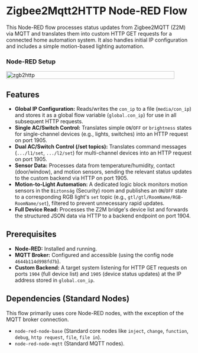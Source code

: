 
# Zigbee2Mqtt2HTTP Node-RED Flow

This Node-RED flow processes status updates from Zigbee2MQTT (Z2M) via MQTT and translates them into custom HTTP GET requests for a connected home automation system. It also handles initial IP configuration and includes a simple motion-based lighting automation.


### Node-RED Setup
<div style="display: flex; gap: 20px;">
  <img src="/Zigbee2http/docs/images/zgb2http.png" alt="zgb2http" width="95%"/>
</div>

## Features

*   **Global IP Configuration:** Reads/writes the `con_ip` to a file (`media/con_ip`) and stores it as a global flow variable (`global.con_ip`) for use in all subsequent HTTP requests.
*   **Single AC/Switch Control:** Translates simple `ON`/`OFF` or `brightness` states for single-channel devices (e.g., lights, switches) into an HTTP request on port 1905.
*   **Dual AC/Switch Control (/set topics):** Translates command messages (`.../l1/set`, `.../l2/set`) for multi-channel devices into an HTTP request on port 1905.
*   **Sensor Data:** Processes data from temperature/humidity, contact (door/window), and motion sensors, sending the relevant status updates to the custom backend via HTTP on port 1905.
*   **Motion-to-Light Automation:** A dedicated logic block monitors motion sensors in the `Biztonság` (Security) room and publishes an `ON`/`OFF` state to a corresponding RGB light's `set` topic (e.g., `gtl/gtl/RoomName/RGB-RoomName/set`), filtered to prevent unnecessary rapid updates.
*   **Full Device Read:** Processes the Z2M bridge's device list and forwards the structured JSON data via HTTP to a backend endpoint on port 1904.

## Prerequisites

*   **Node-RED:** Installed and running.
*   **MQTT Broker:** Configured and accessible (using the config node `4644b114d998fd7b`).
*   **Custom Backend:** A target system listening for HTTP GET requests on ports `1904` (full device list) and `1905` (device status updates) at the IP address stored in `global.con_ip`.

## Dependencies (Standard Nodes)

This flow primarily uses core Node-RED nodes, with the exception of the MQTT broker connection.

*   `node-red-node-base` (Standard core nodes like `inject`, `change`, `function`, `debug`, `http request`, `file`, `file in`).
*   `node-red-node-mqtt` (Standard MQTT nodes).
